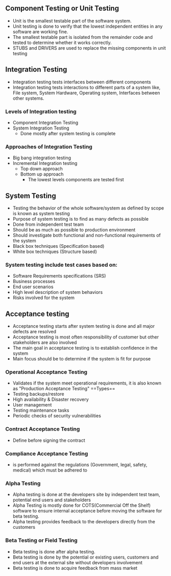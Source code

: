## Component Testing or Unit Testing
- Unit is the smallest testable part of the software system.
- Unit testing is done to verify that the lowest independent entities in any software are working fine.
- The smallest testable part is isolated from the remainder code and tested to determine whether it works correctly.
- STUBS and DRIVERS are used to replace the missing components in unit testing
## Integration Testing
- Integration testing tests interfaces between different components
- Integration testing tests interactions to different parts of a system like, File system, System Hardware, Operating system, Interfaces between other systems.
### Levels of Integration testing
- Component Integration Testing
- System Integration Testing
	- Done mostly after system testing is complete
### Approaches of Integration Testing
- Big bang integration testing
- Incremental Integration testing
	- Top down approach
	- Bottom up approach
		- The lowest levels components are tested first
## System Testing

- Testing the behavior of the whole software/system as defined by scope is known as system testing
- Purpose of system testing is to find as many defects as possible
- Done from independent test team
- Should be as much as possible to production environment
- Should investigate both functional and non-functional requirements of the system
- Black box techniques (Specification based)
- White box techniques (Structure based)
### System testing include test cases based on:
- Software Requirements specifications (SRS)
- Business processes
- End user scenarios
- High level description of system behaviors
- Risks involved for the system

## Acceptance testing

- Acceptance testing starts after system testing is done and all major defects are resolved
- Acceptance testing is most often responsibility of customer but other stakeholders are also involved
- The main goal in acceptance testing is to establish confidence in the system
- Main focus should be to determine if the system is fit for purpose
### Operational Acceptance Testing
- Validates if the system meet operational requirements, it is also known as "Production Acceptance Testing"
==Types==
- Testing backups/restore
- High availability & Disaster recovery
- User management
- Testing maintenance tasks
- Periodic checks of security vulnerabilities
### Contract Acceptance Testing
- Define before signing the contract

### Compliance Acceptance Testing
- is performed against the regulations (Government, legal, safety, medical) which must be adhered to
### Alpha Testing
- Alpha testing is done at the developers site by independent test team, potential end users and stakeholders
- Alpha Testing is mostly done for COTS(Commercial Off the Shelf) software to ensure internal acceptance before moving the software for beta testing.
- Alpha testing provides feedback to the developers directly from the customers
### Beta Testing or Field Testing
- Beta testing is done after alpha testing.
- Beta testing is done by the potential or existing users, customers and end users at the external site without developers involvement
- Beta testing is done to acquire feedback from mass market